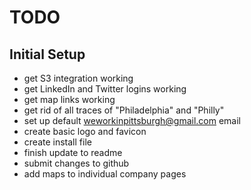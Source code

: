 TODO
====

Initial Setup
-------------
* get S3 integration working
* get LinkedIn and Twitter logins working
* get map links working
* get rid of all traces of "Philadelphia" and "Philly"
* set up default weworkinpittsburgh@gmail.com email
* create basic logo and favicon
* create install file
* finish update to readme
* submit changes to github
* add maps to individual company pages

